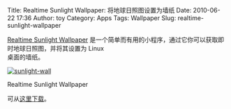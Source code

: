 Title: Realtime Sunlight Wallpaper: 将地球日照图设置为墙纸
Date: 2010-06-22 17:36
Author: toy
Category: Apps
Tags: Wallpaper
Slug: realtime-sunlight-wallpaper

[Realtime Sunlight
Wallpaper](http://realtimesunlightwallpaper.weebly.com/index.html)
是一个简单而有用的小程序，通过它你可以获取即时地球日照图，并将其设置为
Linux  
桌面的墙纸。

[![sunlight-wall](http://i.linuxtoy.org/images/2010/06/thumb-sunlight-wall.jpg)](http://i.linuxtoy.org/images/2010/06/sunlight-wall.jpg)

Realtime Sunlight Wallpaper  

可从[这里下载](http://realtimesunlightwallpaper.weebly.com/download.html)。
